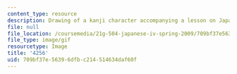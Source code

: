 ```yaml
---
content_type: resource
description: Drawing of a kanji character accompanying a lesson on Japanese.
file: null
file_location: /coursemedia/21g-504-japanese-iv-spring-2009/709bf37e56396dfbc214514634daf60f_4256.gif
file_type: image/gif
resourcetype: Image
title: '4256'
uid: 709bf37e-5639-6dfb-c214-514634daf60f
---
```


